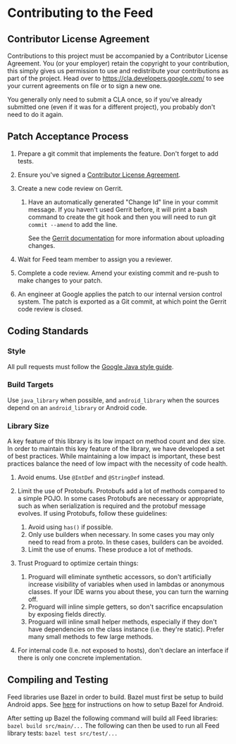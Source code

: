 # Contributing to the Feed

## Contributor License Agreement

Contributions to this project must be accompanied by a Contributor License
Agreement. You (or your employer) retain the copyright to your contribution,
this simply gives us permission to use and redistribute your contributions as
part of the project. Head over to <https://cla.developers.google.com/> to see
your current agreements on file or to sign a new one.

You generally only need to submit a CLA once, so if you've already submitted one
(even if it was for a different project), you probably don't need to do it
again.

## Patch Acceptance Process

1.  Prepare a git commit that implements the feature. Don't forget to add tests.

1.  Ensure you've signed a [Contributor License
    Agreement][contributor_agreement].

1.  Create a new code review on Gerrit.

    1.  Have an automatically generated "Change Id" line in your commit message.
        If you haven't used Gerrit before, it will print a bash command to
        create the git hook and then you will need to run git `commit --amend`
        to add the line.

        See the [Gerrit documentation][gerrit_docs] for more information about
        uploading changes.

1.  Wait for Feed team member to assign you a reviewer.

1.  Complete a code review. Amend your existing commit and re-push to make
    changes to your patch.

1.  An engineer at Google applies the patch to our internal version control
    system. The patch is exported as a Git commit, at which point the Gerrit
    code review is closed.

## Coding Standards

### Style

All pull requests must follow the [Google Java style
guide][google_java_style_guide].

### Build Targets

Use `java_library` when possible, and `android_library` when the sources depend
on an `android_library` or Android code.

### Library Size

A key feature of this library is its low impact on method count and dex size. In
order to maintain this key feature of the library, we have developed a set of
best practices. While maintaining a low impact is important, these best
practices balance the need of low impact with the necessity of code health.

1.  Avoid enums. Use `@IntDef` and `@StringDef` instead.
1.  Limit the use of Protobufs. Protobufs add a lot of methods compared to a
    simple POJO. In some cases Protobufs are necessary or appropriate, such as
    when serialization is required and the protobuf message evolves. If using
    Protobufs, follow these guidelines:

    1.  Avoid using `has()` if possible.
    1.  Only use builders when necessary. In some cases you may only need to
        read from a proto. In these cases, builders can be avoided.
    1.  Limit the use of enums. These produce a lot of methods.

1.  Trust Proguard to optimize certain things:

    1.  Proguard will eliminate synthetic accessors, so don't artificially
        increase visibility of variables when used in lambdas or anonymous
        classes. If your IDE warns you about these, you can turn the warning
        off.
    1.  Proguard will inline simple getters, so don't sacrifice encapsulation by
        exposing fields directly.
    1.  Proguard will inline small helper methods, especially if they don't have
        dependencies on the class instance (i.e. they're static). Prefer many
        small methods to few large methods.

1.  For internal code (I.e. not exposed to hosts), don't declare an interface if
    there is only one concrete implementation.

## Compiling and Testing

Feed libraries use Bazel in order to build. Bazel must first be setup to build
Android apps. See [here][bazel_android_instructions] for instructions on how to
setup Bazel for Android.

After setting up Bazel the following command will build all Feed libraries:
`bazel build src/main/...` The following can then be used to run all Feed
library tests: `bazel test src/test/...`

[bazel_android_instructions]:  https://docs.bazel.build/versions/master/tutorial/android-app.html
[contributor_agreement]: https://cla.developers.google.com/
[gerrit_docs]: https://gerrit-review.googlesource.com/Documentation/user-upload.
[google_java_style_guide]: https://google.github.io/styleguide/javaguide.html
